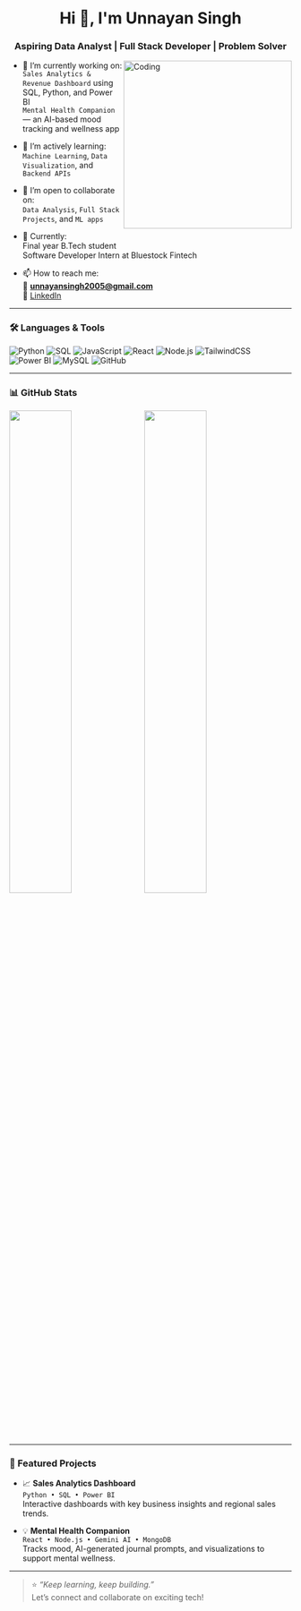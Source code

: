 <h1 align="center">Hi 👋, I'm Unnayan Singh</h1>
<h3 align="center">Aspiring Data Analyst | Full Stack Developer | Problem Solver</h3>

<img align="right" alt="Coding" width="300" src="https://cdn.dribbble.com/users/1162077/screenshots/3848914/media/7ed7d5ca074b48b328150e5a231e8f1d.gif">

- 🔭 I’m currently working on:  
  `Sales Analytics & Revenue Dashboard` using SQL, Python, and Power BI  
  `Mental Health Companion` — an AI-based mood tracking and wellness app

- 🌱 I’m actively learning:  
  `Machine Learning`, `Data Visualization`, and `Backend APIs`

- 👯 I’m open to collaborate on:  
  `Data Analysis`, `Full Stack Projects`, and `ML apps`

- 💼 Currently:  
  Final year B.Tech student  
  Software Developer Intern at Bluestock Fintech

- 📫 How to reach me:  
  📧 **unnayansingh2005@gmail.com**  
  💼 [LinkedIn](https://www.linkedin.com/in/unnayan-singh-2b9062289)

---

### 🛠️ Languages & Tools

![Python](https://img.shields.io/badge/Python-3776AB?style=flat&logo=python&logoColor=white)
![SQL](https://img.shields.io/badge/SQL-336791?style=flat&logo=postgresql&logoColor=white)
![JavaScript](https://img.shields.io/badge/JavaScript-F7DF1E?style=flat&logo=javascript&logoColor=black)
![React](https://img.shields.io/badge/React-20232A?style=flat&logo=react&logoColor=61DAFB)
![Node.js](https://img.shields.io/badge/Node.js-339933?style=flat&logo=nodedotjs&logoColor=white)
![TailwindCSS](https://img.shields.io/badge/Tailwind-06B6D4?style=flat&logo=tailwindcss&logoColor=white)
![Power BI](https://img.shields.io/badge/PowerBI-F2C811?style=flat&logo=powerbi&logoColor=black)
![MySQL](https://img.shields.io/badge/MySQL-00000F?style=flat&logo=mysql&logoColor=white)
![GitHub](https://img.shields.io/badge/GitHub-181717?style=flat&logo=github&logoColor=white)

---

### 📊 GitHub Stats

<p align="left">
  <img width="47%" src="https://github-readme-stats.vercel.app/api?username=Unnayan-Singh&show_icons=true&theme=react&hide_border=true" />
  <img width="47%" src="https://github-readme-streak-stats.herokuapp.com/?user=Unnayan-Singh&theme=react&hide_border=true" />
</p>

---

### 🧠 Featured Projects

- 📈 **Sales Analytics Dashboard**  
  `Python • SQL • Power BI`  
  Interactive dashboards with key business insights and regional sales trends.

- 💡 **Mental Health Companion**  
  `React • Node.js • Gemini AI • MongoDB`  
  Tracks mood, AI-generated journal prompts, and visualizations to support mental wellness.

---

> ⭐ *“Keep learning, keep building.”*  
> Let’s connect and collaborate on exciting tech!

